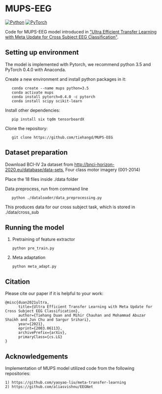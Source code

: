# MUPS-EEG
[![Python](https://img.shields.io/badge/python-3.5-blue.svg)](https://www.python.org/)
[![PyTorch](https://img.shields.io/badge/pytorch-0.4.0-%237732a8)](https://github.com/y2l/meta-transfer-learning/tree/master/pytorch)

Code for MUPS-EEG model introduced in ["Ultra Efficient Transfer Learning with Meta Update for Cross Subject EEG Classification"](https://arxiv.org/pdf/2003.06113.pdf).


## Setting up environment

   The model is implemented with Pytorch, we recommend python 3.5 and PyTorch 0.4.0 with Anaconda.
   
   Create a new environment and install python packages in it:
   
       conda create --name mups python=3.5
       conda activate mups
       conda install pytorch=0.4.0 -c pytorch
       conda install scipy scikit-learn
   
   Install other dependencies:
   
       pip install six tqdm tensorboardX
       
   Clone the repository:
   
       git clone https://github.com/tiehangd/MUPS-EEG
       
## Dataset preparation

   Download BCI-IV 2a dataset from http://bnci-horizon-2020.eu/database/data-sets, Four class motor imagery (001-2014)
   
   Place the 18 files inside ./data folder
   
   Data preprocess, run from command line
   
       python ./dataloader/data_preprocessing.py
   
   This produces data for our cross subject task, which is stored in ./data/cross_sub
   
## Running the model
   1) Pretraining of feature extractor
   
          python pre_train.py
     
   2) Meta adaptation 
   
          python meta_adapt.py
          
          
          
## Citation

Please cite our paper if it is helpful to your work:

```
@misc{duan2021ultra,
      title={Ultra Efficient Transfer Learning with Meta Update for Cross Subject EEG Classification}, 
      author={Tiehang Duan and Mihir Chauhan and Mohammad Abuzar Shaikh and Jun Chu and Sargur Srihari},
      year={2021},
      eprint={2003.06113},
      archivePrefix={arXiv},
      primaryClass={cs.LG}
}
```


## Acknowledgements

  Implementation of MUPS model utilized code from the following repositories:
    
    1) https://github.com/yaoyao-liu/meta-transfer-learning
    2) https://github.com/aliasvishnu/EEGNet
      
      
      
      
      
     
   
   
   


